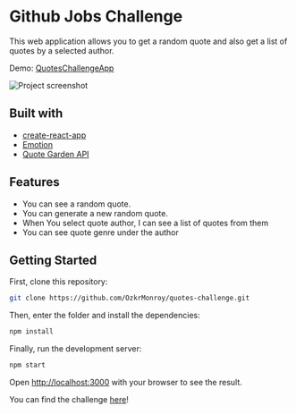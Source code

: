 # Github Jobs Challenge

This web application allows you to get a random quote and also get a list of quotes by a selected author.

Demo: [QuotesChallengeApp](https://getrandomquotesapp.netlify.app/)

![Project screenshot][image]

## Built with

* [create-react-app](https://create-react-app.dev/docs/getting-started/)
* [Emotion](https://emotion.sh/docs/styled)
* [Quote Garden API](https://pprathameshmore.github.io/QuoteGarden/)

## Features
* You can see  a random quote.
* You can generate a new random quote.
* When You select quote author, I can see a list of quotes from them
* You can see quote genre under the author


## Getting Started

First, clone this repository:

```bash
git clone https://github.com/OzkrMonroy/quotes-challenge.git
```

Then, enter the folder and install the dependencies:
```bash
npm install
```

Finally, run the development server:

```bash
npm start
```

Open [http://localhost:3000](http://localhost:3000) with your browser to see the result.

You can find the challenge [here](https://devchallenges.io/challenges/8Y3J4ucAMQpSnYTwwWW8)!




[image]: https://firebasestorage.googleapis.com/v0/b/producthunt-647c4.appspot.com/o/quotesScreenApp%2Fgetrandomquotesapp.png?alt=media&token=4dcad307-02c5-498b-933a-fbef6eb5d152 "Project screenshot"